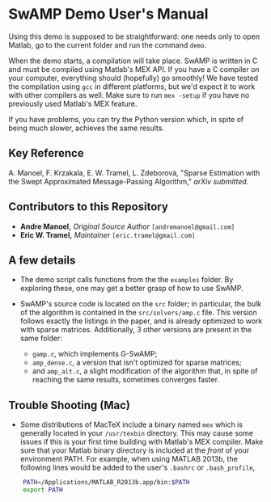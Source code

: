 # SwAMP Demo User's Manual

Using this demo is supposed to be straightforward: one needs only to
open Matlab, go to the current folder and run the command `demo`.

When the demo starts, a compilation will take place.
SwAMP is written in C and must be compiled using Matlab's MEX API. If you
have a C compiler on your computer, everything should (hopefully) go smoothly!
We have tested the compilation using `gcc` in different platforms, but we'd
expect it to work with other compilers as well. Make sure to run `mex -setup` if you have no previously used Matlab's MEX feature. 

If you have problems, you can try the Python version which, in spite of
being much slower, achieves the same results.

## Key Reference
A. Manoel, F. Krzakala, E. W. Tramel, L. Zdeborovà, 
"Sparse Estimation with the Swept Approximated Message-Passing Algorithm," *arXiv submitted.*

## Contributors to this Repository
* **Andre Manoel,** *Original Source Author* `[andremanoel@gmail.com]`
* **Eric W. Tramel,** *Maintainer* `[eric.tramel@gmail.com]`

## A few details

- The demo script calls functions from the the `examples`
  folder. By exploring these, one may get a better grasp of how to use
  SwAMP.

- SwAMP's source code is located on the `src` folder; in particular, the
  bulk of the algorithm is contained in the `src/solvers/amp.c` file. 
  This version
  follows exactly the listings in the paper, and is already optimized to
  work with sparse matrices. Additionally, 3 other versions are present in
  the same folder: 
    * `gamp.c`, which implements G-SwAMP; 
    * `amp_dense.c`, a version that isn't optimized for sparse matrices; 
    * and `amp_alt.c`, a slight modification of the algorithm that, in spite of reaching the same results, sometimes converges faster.

## Trouble Shooting (Mac)
- Some distributions of MacTeX include a binary named `mex` which is generally located in your `/usr/texbin` directory. This may cause some issues if this is your first time building with Matlab's MEX compiler. Make sure that your Matlab binary directory is included at the *front* of your environment PATH. For example, when using MATLAB 2013b, the following lines would be added to the user's `.bashrc` or `.bash_profile`, 
```bash
    PATH=/Applications/MATLAB_R2013b.app/bin:$PATH
    export PATH
```
